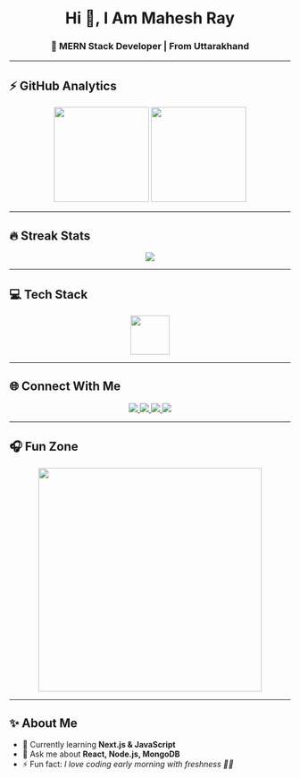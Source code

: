 <h1 align="center">Hi 👋, I Am Mahesh Ray</h1>
<h3 align="center">🚀 MERN Stack Developer | From Uttarakhand</h3>

---

## ⚡ GitHub Analytics
<p align="center">
  <img src="https://github-readme-stats.vercel.app/api?username=maheshray1221&show_icons=true&theme=tokyonight" height="170" />
  <img src="https://github-readme-stats.vercel.app/api/top-langs/?username=maheshray1221&layout=compact&theme=tokyonight" height="170" />
</p>

---

## 🔥 Streak Stats
<p align="center">
  <img src="https://github-readme-streak-stats.herokuapp.com/?user=maheshray1221&theme=tokyonight" />
</p>

---

## 💻 Tech Stack
<p align="center">
  <img 
    src="https://skillicons.dev/icons?i=js,ts,react,html,css,nodejs,express,mongodb,tailwind,git,github,vscode&perline=6" 
    height="70" 
  />
</p>

---

## 🌐 Connect With Me
<p align="center">
  <a href="https://youtube.com/" target="_blank">
    <img src="https://img.shields.io/badge/YouTube-FF0000?style=for-the-badge&logo=youtube&logoColor=white" />
  </a>
  <a href="https://instagram.com/" target="_blank">
    <img src="https://img.shields.io/badge/Instagram-%23E4405F.svg?style=for-the-badge&logo=instagram&logoColor=white" />
  </a>
  <a href="https://discord.com/" target="_blank">
    <img src="https://img.shields.io/badge/Discord-5865F2?style=for-the-badge&logo=discord&logoColor=white" />
  </a>
  <a href="https://twitch.tv/" target="_blank">
    <img src="https://img.shields.io/badge/Twitch-9146FF?style=for-the-badge&logo=twitch&logoColor=white" />
  </a>
</p>

---

## 🎧 Fun Zone
<p align="center">
  <img src="https://raw.githubusercontent.com/saadeghi/saadeghi/master/dino.gif" width="400" />
</p>

---

## ✨ About Me
- 🌱 Currently learning **Next.js & JavaScript**
- 💬 Ask me about **React, Node.js, MongoDB**
- ⚡ Fun fact: *I love coding early morning with freshness 🌅🌸*
